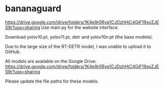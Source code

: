 # bananaguard
https://drive.google.com/drive/folders/1K4e9r0Ryq1CJDzhHjC4GjF19xoZJES9r?usp=sharing
Use main.py for the website interface.

Download yolov10.pt, yolov11.pt, detr and yolov10n.pt (the base models).

Due to the large size of the RT-DETR model, I was unable to upload it to GitHub.

All models are available on the Google Drive: https://drive.google.com/drive/folders/1K4e9r0Ryq1CJDzhHjC4GjF19xoZJES9r?usp=sharing

Please update the file paths for these models.
